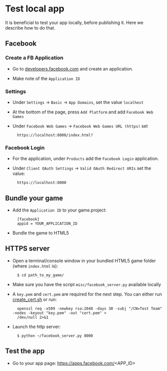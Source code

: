 # Test local app

It is beneficial to test your app locally, before publishing it.
Here we describe how to do that.

## Facebook

### Create a FB Application

* Go to [developers.facebook.com](http://developers.facebook.com) and create an application.

* Make note of the `Application ID`

### Settings

* Under `Settings` -> `Basic` -> `App Domains`, set the value `localhost`

* At the bottom of the page, press `Add Platform` and add `Facebook Web Games`

* Under `Facebook Web Games` -> `Facebook Web Games URL (https)` set

		https://localhost:8000/index.html?

### Facebook Login

* For the application, under `Products` add the `Facebook Login` application.

* Under `Client OAuth Settings` -> `Valid OAuth Redirect URIs` set the value:

		https://localhost:8000


## Bundle your game

* Add the `Application ID` to your game.project:

		[facebook]
		appid = YOUR_APPLICATION_ID

* Bundle the game to HTML5

## HTTPS server

* Open a terminal/console window in your bundled HTML5 game folder (where `index.html` is):

		$ cd path_to_my_game/

* Make sure you have the script `misc/facebook_server.py` available locally

* A `key.pem` and `cert.pem` are required for the next step. You can either run [create_cert.sh](./facebook/misc/create_cert.sh) or run:

		openssl req -x509 -newkey rsa:2048 -days 30 -subj "/CN=Test Team" -nodes -keyout "key.pem" -out "cert.pem" >
		/dev/null 2>&1


* Launch the http server:

		$ python ~/facebook_server.py 8000

## Test the app

* Go to your app page: https://apps.facebook.com/<APP_ID>
